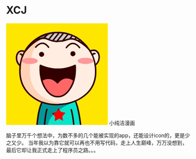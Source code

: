 # XCJ
![icon](https://github.com/Apanlin/XCJ/blob/master/icon/icon.jpg)
小纯洁漫画 

脑子里万千个想法中，为数不多的几个能被实现的app，还能设计icon的，更是少之又少。
当年我以为靠它就可以再也不用写代码，走上人生巅峰，万万没想到，最后它却让我正式走上了程序员之路。。。


